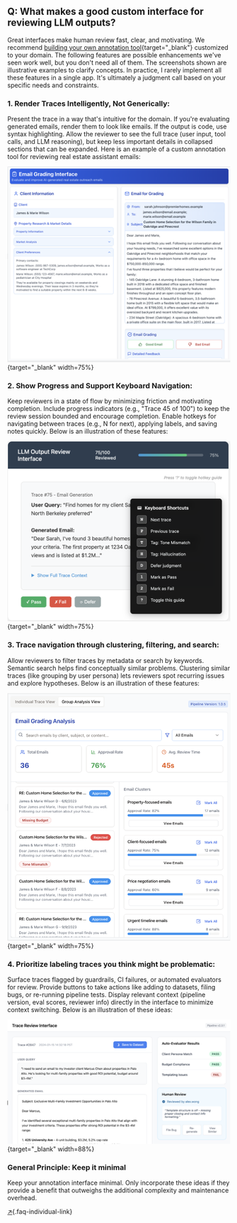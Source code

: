## Q: What makes a good custom interface for reviewing LLM outputs?

Great interfaces make human review fast, clear, and motivating. We recommend [building your own annotation tool](#q-should-i-build-a-custom-annotation-tool-or-use-something-off-the-shelf){target="_blank"} customized to your domain. The following features are possible enhancements we've seen work well, but you don't need all of them. The screenshots shown are illustrative examples to clarify concepts. In practice, I rarely implement all these features in a single app. It's ultimately a judgment call based on your specific needs and constraints.

### **1. Render Traces Intelligently, Not Generically**: 

Present the trace in a way that's intuitive for the domain.  If you're evaluating generated emails, render them to look like emails. If the output is code, use syntax highlighting. Allow the reviewer to see the full trace (user input, tool calls, and LLM reasoning), but keep less important details in collapsed sections that can be expanded. Here is an example of a custom annotation tool for reviewing real estate assistant emails:

![A custom interface for reviewing emails for a real estate assistant.](images/emailinterface1.png){target="_blank" width=75%}

### **2. Show Progress and Support Keyboard Navigation**: 

Keep reviewers in a state of flow by minimizing friction and motivating completion. Include progress indicators (e.g., "Trace 45 of 100") to keep the review session bounded and encourage completion. Enable hotkeys for navigating between traces (e.g., N for next), applying labels, and saving notes quickly.  Below is an illustration of these features:

![An annotation interface with a progress bar and hotkey guide](images/hotkey.png){target="_blank" width=75%}

### **3. Trace navigation through clustering, filtering, and search**: 

Allow reviewers to filter traces by metadata or search by keywords. Semantic search helps find conceptually similar problems. Clustering similar traces (like grouping by user persona) lets reviewers spot recurring issues and explore hypotheses.  Below is an illustration of these features:

![Cluster view showing groups of emails, such as property-focused or client-focused examples. Reviewers can drill into a group to see individual traces.](images/group1.png){target="_blank" width=75%}

### **4. Prioritize labeling traces you think might be problematic**: 

Surface traces flagged by guardrails, CI failures, or automated evaluators for review. Provide buttons to take actions like adding to datasets, filing bugs, or re-running pipeline tests. Display relevant context (pipeline version, eval scores, reviewer info) directly in the interface to minimize context switching. Below is an illustration of these ideas:

![A trace view that allows you to quickly see auto-evaluator verdict, add traces to dataset or open issues.  Also shows metadata like pipeline version, reviewer info, and more.](images/ci.png){target="_blank" width=88%}

### General Principle: Keep it minimal

Keep your annotation interface minimal. Only incorporate these ideas if they provide a benefit that outweighs the additional complexity and maintenance overhead.

[↗](/blog/posts/evals-faq/what-makes-a-good-custom-interface-for-reviewing-llm-outputs.html){.faq-individual-link}